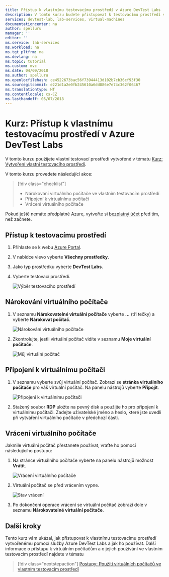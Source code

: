 ```yaml
---
title: Přístup k vlastnímu testovacímu prostředí v Azure DevTest Labs | Microsoft Docs
description: V tomto kurzu budete přistupovat k testovacímu prostředí vytvořenému pomocí služby Azure DevTest Labs, nárokovat virtuální počítače, používat je a potom je vracet.
services: devtest-lab, lab-services, virtual-machines
documentationcenter: na
author: spelluru
manager: ''
editor: ''
ms.service: lab-services
ms.workload: na
ms.tgt_pltfrm: na
ms.devlang: na
ms.topic: tutorial
ms.custom: mvc
ms.date: 04/09/2018
ms.author: spelluru
ms.openlocfilehash: ce4522673bac56f73944413d102b7cb36cf93f30
ms.sourcegitcommit: e221d1a2e0fb245610a6dd886e7e74c362f06467
ms.translationtype: HT
ms.contentlocale: cs-CZ
ms.lasthandoff: 05/07/2018
---
```

# <a name="tutorial-access-a-custom-lab-in-azure-devtest-labs"></a>Kurz: Přístup k vlastnímu testovacímu prostředí v Azure DevTest Labs
V tomto kurzu použijete vlastní testovací prostředí vytvořené v tématu [Kurz: Vytvoření vlastní testovacího prostředí](tutorial-create-custom-lab.md).

V tomto kurzu provedete následující akce:

> [!div class="checklist"]
> * Nárokování virtuálního počítače ve vlastním testovacím prostředí
> * Připojení k virtuálnímu počítači
> * Vrácení virtuálního počítače

Pokud ještě nemáte předplatné Azure, vytvořte si [bezplatný účet](https://azure.microsoft.com/free/) před tím, než začnete.

## <a name="access-the-lab"></a>Přístup k testovacímu prostředí

1. Přihlaste se k webu [Azure Portal](https://portal.azure.com).
2. V nabídce vlevo vyberte **Všechny prostředky**. 
3. Jako typ prostředku vyberte **DevTest Labs**. 
4. Vyberte testovací prostředí. 

    ![Výběr testovacího prostředí](./media/tutorial-use-custom-lab/search-for-select-custom-lab.png)

## <a name="claim-a-vm"></a>Nárokování virtuálního počítače

1. V seznamu **Nárokovatelné virtuální počítače** vyberte **...**  (tři tečky) a vyberte **Nárokovat počítač**.

    ![Nárokování virtuálního počítače](./media/tutorial-use-custom-lab/claim-virtual-machine.png)
1. Zkontrolujte, jestli virtuální počítač vidíte v seznamu **Moje virtuální počítače**.

    ![Můj virtuální počítač](./media/tutorial-use-custom-lab/my-virtual-machines.png)

## <a name="connect-to-the-vm"></a>Připojení k virtuálnímu počítači

1. V seznamu vyberte svůj virtuální počítač. Zobrazí se **stránka virtuálního počítače** pro váš virtuální počítač. Na panelu nástrojů vyberte **Připojit**.

    ![Připojení k virtuálnímu počítači](./media/tutorial-use-custom-lab/connect-button.png)
2. Stažený soubor **RDP** uložte na pevný disk a použijte ho pro připojení k virtuálnímu počítači. Zadejte uživatelské jméno a heslo, které jste uvedli při vytváření virtuálního počítače v předchozí části. 

## <a name="unclaim-the-vm"></a>Vrácení virtuálního počítače
Jakmile virtuální počítač přestanete používat, vraťte ho pomocí následujícího postupu: 

1. Na stránce virtuálního počítače vyberte na panelu nástrojů možnost **Vrátit**. 

    ![Vrácení virtuálního počítače](./media/tutorial-use-custom-lab/unclaim-vm-menu.png)
1. Virtuální počítač se před vrácením vypne. 

    ![Stav vrácení](./media/tutorial-use-custom-lab/unclaim-status.png) 
1. Po dokončení operace vrácení se virtuální počítač zobrazí dole v seznamu **Nárokovatelné virtuální počítače**. 
    
## <a name="next-steps"></a>Další kroky
Tento kurz vám ukázal, jak přistupovat k vlastnímu testovacímu prostředí vytvořenému pomocí služby Azure DevTest Labs a jak ho používat. Další informace o přístupu k virtuálním počítačům a o jejich používání ve vlastním testovacím prostředí najdete v tématu 

> [!div class="nextstepaction"]
> [Postupy: Použití virtuálních počítačů ve vlastním testovacím prostředí](devtest-lab-add-vm.md)

